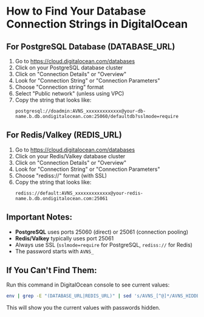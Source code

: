 # How to Find Your Database Connection Strings in DigitalOcean

## For PostgreSQL Database (DATABASE_URL)

1. Go to https://cloud.digitalocean.com/databases
2. Click on your PostgreSQL database cluster
3. Click on "Connection Details" or "Overview"
4. Look for "Connection String" or "Connection Parameters"
5. Choose "Connection string" format
6. Select "Public network" (unless using VPC)
7. Copy the string that looks like:
   ```
   postgresql://doadmin:AVNS_xxxxxxxxxxxxx@your-db-name.b.db.ondigitalocean.com:25060/defaultdb?sslmode=require
   ```

## For Redis/Valkey (REDIS_URL)

1. Go to https://cloud.digitalocean.com/databases
2. Click on your Redis/Valkey database cluster
3. Click on "Connection Details" or "Overview"
4. Look for "Connection String" or "Connection Parameters"
5. Choose "rediss://" format (with SSL)
6. Copy the string that looks like:
   ```
   rediss://default:AVNS_xxxxxxxxxxxxx@your-redis-name.b.db.ondigitalocean.com:25061
   ```

## Important Notes:

- **PostgreSQL** uses ports 25060 (direct) or 25061 (connection pooling)
- **Redis/Valkey** typically uses port 25061
- Always use SSL (`sslmode=require` for PostgreSQL, `rediss://` for Redis)
- The password starts with `AVNS_`

## If You Can't Find Them:

Run this command in DigitalOcean console to see current values:
```bash
env | grep -E "(DATABASE_URL|REDIS_URL)" | sed 's/AVNS_[^@]*/AVNS_HIDDEN/g'
```

This will show you the current values with passwords hidden.